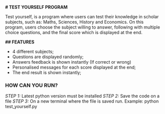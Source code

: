 **# TEST YOURSELF PROGRAM**

Test yourself, is a program where users can test their knowledge in scholar subjects, such as: Maths, Sciences, History and Economics. 
On this program, users choose the subject willing to answer, following with multiple choice questions, and the final score which is displayed at the end. 


**## FEATURES** 

- 4 different subjects;
- Questions are displayed randomly;
- Answers feedback is shown instantly (If correct or wrong)
- Personalised messages for each score displayed at the end;
- The end result is shown instantly;


### HOW CAN YOU RUN?

*STEP 1:* Latest python version must be installed 
*STEP 2:* Save the code on a file 
*STEP 3:* On a new terminal where the file is saved run. Example: python test_yourself.py


